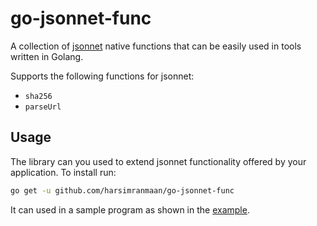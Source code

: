# go-jsonnet-func

A collection of [jsonnet](https://jsonnet.org/) native functions that can be easily used in tools written in Golang.

Supports the following functions for jsonnet:

- `sha256`
- `parseUrl`

## Usage

The library can you used to extend jsonnet functionality offered by your application.
To install run:

```bash
go get -u github.com/harsimranmaan/go-jsonnet-func
```

It can used in a sample program as shown in the [example](examples/main.go).
